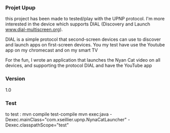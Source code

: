 ### Projet Upup 

this project has been made to tested/play with the UPNP protocol.
I'm more interested in the device which supports DIAL (Discovery and Launch www.dial-multiscreen.org).

DIAL is a simple protocol that second-screen devices can use to discover and launch apps on first-screen devices. You my test have use the Youtube app on my chromecast and on my smart TV

For the fun, I wrote an application that launches the Nyan Cat video on all devices, and supporting the protocol DIAL and have the YouTube app

### Version
1.0

### Test
to test :
mvn compile test-compile
mvn exec:java -Dexec.mainClass="com.xseillier.upnp.NynaCatLauncher" -Dexec.classpathScope="test"